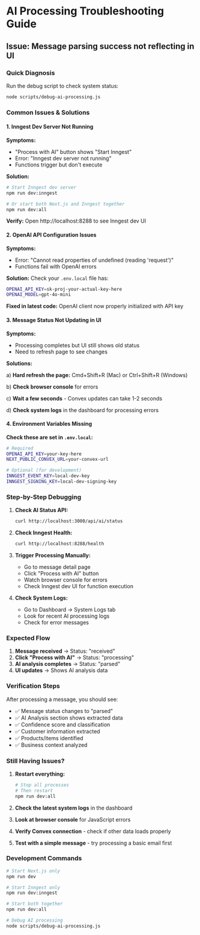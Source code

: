# AI Processing Troubleshooting Guide

## Issue: Message parsing success not reflecting in UI

### Quick Diagnosis

Run the debug script to check system status:

```bash
node scripts/debug-ai-processing.js
```

### Common Issues & Solutions

#### 1. Inngest Dev Server Not Running

**Symptoms:**

- "Process with AI" button shows "Start Inngest"
- Error: "Inngest dev server not running"
- Functions trigger but don't execute

**Solution:**

```bash
# Start Inngest dev server
npm run dev:inngest

# Or start both Next.js and Inngest together
npm run dev:all
```

**Verify:** Open http://localhost:8288 to see Inngest dev UI

#### 2. OpenAI API Configuration Issues

**Symptoms:**

- Error: "Cannot read properties of undefined (reading 'request')"
- Functions fail with OpenAI errors

**Solution:**
Check your `.env.local` file has:

```bash
OPENAI_API_KEY=sk-proj-your-actual-key-here
OPENAI_MODEL=gpt-4o-mini
```

**Fixed in latest code:** OpenAI client now properly initialized with API key

#### 3. Message Status Not Updating in UI

**Symptoms:**

- Processing completes but UI still shows old status
- Need to refresh page to see changes

**Solutions:**

a) **Hard refresh the page:** Cmd+Shift+R (Mac) or Ctrl+Shift+R (Windows)

b) **Check browser console** for errors

c) **Wait a few seconds** - Convex updates can take 1-2 seconds

d) **Check system logs** in the dashboard for processing errors

#### 4. Environment Variables Missing

**Check these are set in `.env.local`:**

```bash
# Required
OPENAI_API_KEY=your-key-here
NEXT_PUBLIC_CONVEX_URL=your-convex-url

# Optional (for development)
INNGEST_EVENT_KEY=local-dev-key
INNGEST_SIGNING_KEY=local-dev-signing-key
```

### Step-by-Step Debugging

1. **Check AI Status API:**

   ```bash
   curl http://localhost:3000/api/ai/status
   ```

2. **Check Inngest Health:**

   ```bash
   curl http://localhost:8288/health
   ```

3. **Trigger Processing Manually:**

   - Go to message detail page
   - Click "Process with AI" button
   - Watch browser console for errors
   - Check Inngest dev UI for function execution

4. **Check System Logs:**
   - Go to Dashboard → System Logs tab
   - Look for recent AI processing logs
   - Check for error messages

### Expected Flow

1. **Message received** → Status: "received"
2. **Click "Process with AI"** → Status: "processing"
3. **AI analysis completes** → Status: "parsed"
4. **UI updates** → Shows AI analysis data

### Verification Steps

After processing a message, you should see:

- ✅ Message status changes to "parsed"
- ✅ AI Analysis section shows extracted data
- ✅ Confidence score and classification
- ✅ Customer information extracted
- ✅ Products/items identified
- ✅ Business context analyzed

### Still Having Issues?

1. **Restart everything:**

   ```bash
   # Stop all processes
   # Then restart
   npm run dev:all
   ```

2. **Check the latest system logs** in the dashboard

3. **Look at browser console** for JavaScript errors

4. **Verify Convex connection** - check if other data loads properly

5. **Test with a simple message** - try processing a basic email first

### Development Commands

```bash
# Start Next.js only
npm run dev

# Start Inngest only
npm run dev:inngest

# Start both together
npm run dev:all

# Debug AI processing
node scripts/debug-ai-processing.js
```
